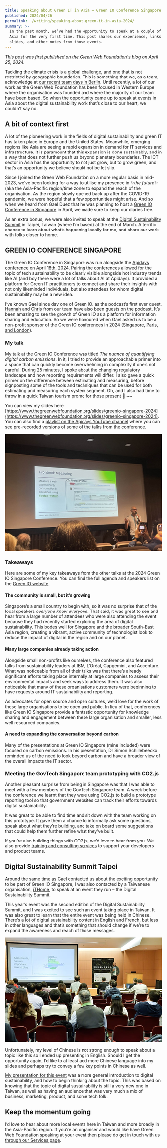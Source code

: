 ```yaml
---
title: Speaking about Green IT in Asia – Green IO Conference Singapore and more
published: 2024/04/26
permalink:  /writing/speaking-about-green-it-in-asia-2024/
summary: >-
  In the past month, we’ve had the opportunity to speak at a couple of events in
  Asia for the very first time. This post shares our experience, links to our
  slides, and other notes from those events.
---
```


_This post was [first published on the Green Web Foundation's blog](https://www.thegreenwebfoundation.org/news/speaking-about-green-it-in-asia-green-io-conference-singapore-and-more/) on April 25, 2024._

Tackling the climate crisis is a global challenge, and one that is not restricted by geographic boundaries. This is something that we, as a team, acknowledge at [our recent team days in Berlin](https://www.linkedin.com/posts/hanopcan_digitalsustainability-activity-7174409712384249857-yjAT?utm_source=share&utm_medium=member_desktop). Until recently, a lot of our work as the Green Web Foundation has been focused in Western Europe where the organisation was founded and where the majority of our team have been based. So when the opportunity came up to speak at events in Asia about the digital sustainability work that’s close to our heart, we couldn’t say no.

## A bit of context first

A lot of the pioneering work in the fields of digital sustainability and green IT has taken place in Europe and the United States. Meanwhile, emerging regions like Asia are seeing a rapid expansion in demand for IT services and infrastructure. It is paramount that this expansion is done sustainably, and in a way that does not further push us beyond planetary boundaries. The ICT sector in Asia has the opportunity to not just grow, but to grow green, and that’s an opportunity we believe should not be let slip.

Since I joined the Green Web Foundation on a more regular basis in mid-2023, we’ve been looking for a way to utilise my presence in ✨_the future_✨ (aka the Asia-Pacific region/time zone) to expand the reach of the organisation. As the region slowly opened back up after the COVID-19 pandemic, we were hopeful that a few opportunities might arise. And so when we heard from Gael Duez that he was planning to host a [Green IO Conference in Singapore](https://greenio.tech/conference/2/singapore-2024-greenit-digital-sustainability) in April, we made sure to keep our diaries free.

As an extra bonus, we were also invited to speak at the [Digital Sustainability Summit](https://dss.ithome.com.tw/) in Taipei, Taiwan (where I’m based) at the end of March. A terrific chance to learn about what’s happening locally for me, and share our work with folks closer to home.

## GREEN IO CONFERENCE SINGAPORE

The Green IO Conference in Singapore was run alongside the [Apidays conference](https://www.apidays.global/singapore/) on April 18th, 2024. Pairing the conferences allowed for the topic of tech sustainability to be clearly visible alongside hot industry trends like AI (and boy there were a lot of talks about AI at Apidays). It provided a platform for Green IT practitioners to connect and share their insights with not only likeminded individuals, but also attendees for whom digital sustainability may be a new idea.

I’ve known Gael since day one of Green IO, as the podcast’s [first ever guest](https://greenio.gaelduez.com/e/rn7wx44n-fershad-irani-using-web-performance-to-green-the-web). [Hannah](https://greenio.gaelduez.com/e/x8y9z5x8-5-hannah-smith-greening-wordpress-it-s-not-all-black-and-white) and [Chris](https://greenio.gaelduez.com/e/x8y911w8-a-fossil-free-internet-by-2030-greening-hosting-and-cloud-sustainability) from our team have also been guests on the podcast. It’s been amazing to see the growth of Green IO as a platform for information sharing and education. So we were honoured when Gael asked us to be a non-profit sponsor of the Green IO conferences in 2024 ([Singapore, Paris, and London](https://greenio.tech/conferences)).

### My talk

My talk at the Green IO Conference was titled _The nuance of quantifying digital carbon emissions_. In it, I tried to provide an approachable primer into a space that can quickly become overwhelming in complexity if one’s not careful. During 25 minutes, I spoke about the changing regulatory landscape and how reporting requirements will differ. I also gave a quick primer on the difference between estimating and measuring, before signposting some of the tools and techniques that can be used for both estimating and measuring each system segment. Oh, and I also had time to throw in a quick Taiwan tourism promo for those present 💚 ~~

You can view my slides here [https://www.thegreenwebfoundation.org/slides/greenio-singapore-2024](https://www.thegreenwebfoundation.org/slides/greenio-singapore-2024). You can also find a [playlist on the Apidays YouTube channel](https://www.youtube.com/watch?v=iEt1VRyT92g&list=PLmEaqnTJ40OoEHWtzRd11VNUWDZgPR02q) where you can see pre-recorded versions of some of the talks from the conference.

![A slide from my presentation talking about the Firefox Profiler. It reads - "Frontend: Measuring - Measure a web page's energy consumption and emissions using Firefox Profiler". A man with a microphone is standing to the right of the slide speak to the audience.](../../public/img/blog/9058ec7a57136355ef34b2b69a721302d5dc8039-2016x1512.jpeg "We love talking about the work we did with Mozilla to add carbon emissions to the Firefox Profiler!")

### Takeaways

Here are some of my key takeaways from the other talks at the 2024 Green IO Singapore Conference. You can find the full agenda and speakers list on the [Green IO website](https://fershad.com/writing/could-data-networks-operate-like-the-electricity-grid/).

#### The community is small, but it’s growing

Singapore’s a small country to begin with, so it was no surprise that of the local speakers _everyone knew everyone_. That said, it was great to see and hear from a large number of attendees who were also attending the event because they had recently started exploring the area of digital sustainability. This bodes well for Singapore and the broader South-East Asia region, creating a vibrant, active community of technologist look to reduce the impact of digital in the region and on our planet.

#### Many large companies already taking action

Alongside small non-profits like ourselves, the conference also featured talks from sustainability leaders at IBM, L’Oréal, Capgemini, and Accenture. What was noticeable from all of their talks was that there’s already significant efforts taking place internally at large companies to assess their environmental impacts and seek ways to address them. It was also noticeable that many of these organisations customers were beginning to have requests around IT sustainability and reporting.

As advocates for open source and open cultures, we’d love for the work of these large organisations to be open and public. In lieu of that, conferences like Green IO Singapore provide a fantastic opportunity for knowledge sharing and engagement between these large organisation and smaller, less well resourced companies.

#### A need to expanding the conversation beyond carbon

Many of the presentations at Green IO Singapore (mine included) were focused on carbon emissions. In his presentation, Dr Simon Schillebeeckx reminded us of the need to look beyond carbon and have a broader view of the overall impacts the IT sector.

### Meeting the GovTech Singapore team prototyping with CO2.js

Another pleasant surprise from being in Singapore was that I was able to meet with a few members of the GovTech Singapore team. A week before the conference we learnt that they were using CO2.js to build a prototype reporting tool so that government websites can track their efforts towards digital sustainability.

It was great to be able to find time and sit down with the team working on this prototype. It gave them a chance to informally ask some questions, speak about what they’re building, and take on board some suggestions that could help them further refine what they’ve built.

If you’re also building things with CO2.js, we’d love to hear from you. We also provide [training and consulting services](https://www.thegreenwebfoundation.org/services/#scoping) to support your developers and product teams.

## Digital Sustainability Summit Taipei

Around the same time as Gael contacted us about the exciting opportunity to be part of Green IO Singapore, I was also contacted by a Taiwanese organisation, [iTHome](https://www.ithome.com.tw/), to speak at an event they run – the Digital Sustainability Summit.

This year’s event was the second edition of the Digital Sustainability Summit, and I was excited to see such an event taking place in Taiwan. It was also great to learn that the entire event was being held in Chinese. There’s a lot of digital sustainability content in English and French, but less in other languages and that’s something that should change if we’re to expand the awareness and reach of those messages.

![Audience members watching a man standing on stage with a microphone presenting a slide which reads "Asia-Pacific has an important role to play". A graphic on the slide reads "Combating Climate Change, Taiwan Can Help".](../../public/img/blog/54f5c3b7c783526ca906019630adc9c1aff5a05f-690x460.jpeg "Presenting to an interested audience near my home in Taipei, Taiwan.")

Unfortunately, my level of Chinese is not strong enough to speak about a topic like this so I ended up presenting in English. Should I get the opportunity again, I’d like to at least add more Chinese language into my slides and perhaps try to convey a few key points in Chinese as well.

[My presentation for this event](https://www.thegreenwebfoundation.org/twdss24) was a more general introduction to digital sustainability, and how to begin thinking about the topic. This was based on knowing that the topic of digital sustainability is still a very new one in Taiwan, as well as having an audience that was very much a mix of business, marketing, product, and some tech folk.

## Keep the momentum going

I’d love to hear about more local events here in Taiwan and more broadly in the Asia-Pacific region. If you’re an organiser and would like have Green Web Foundation speaking at your event then please do get in touch with us [through our Services page](https://www.thegreenwebfoundation.org/services/#awareness).
